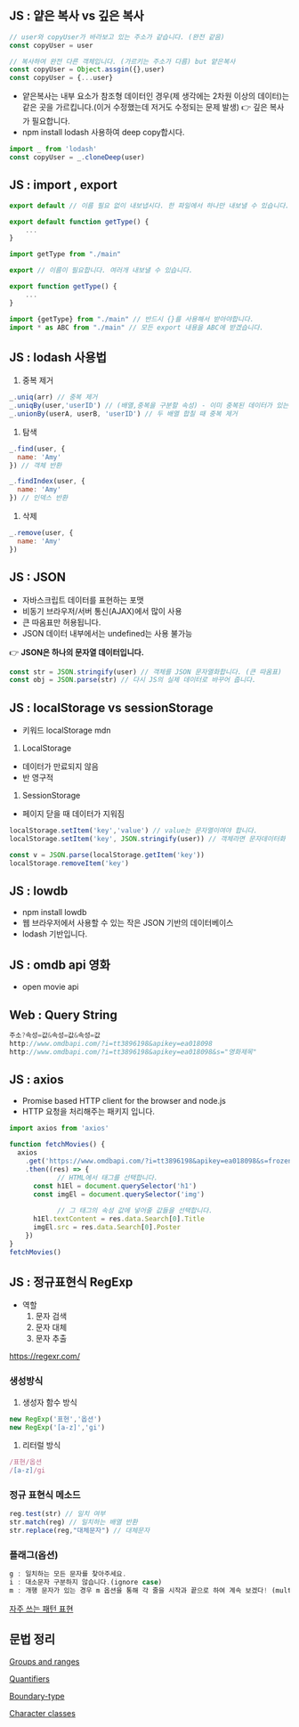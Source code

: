## JS : 얕은 복사 vs 깊은 복사

```jsx
// user와 copyUser가 바라보고 있는 주소가 같습니다. (완전 같음)
const copyUser = user 
```

```jsx
// 복사하여 완전 다른 객체입니다. (가르키는 주소가 다름) but 얕은복사
const copyUser = Object.assgin({},user)
const copyUser = {...user} 

```

- 얕은복사는 내부 요소가 참조형 데이터인 경우(제 생각에는 2차원 이상의 데이터)는 같은 곳을 가르킵니다.(이거 수정했는데 저거도 수정되는 문제 발생) 👉 깊은 복사가 필요합니다.
- npm install lodash 사용하여 deep copy합시다.

```jsx
import _ from 'lodash'
const copyUser = _.cloneDeep(user)
```

## JS : import , export

```jsx
export default // 이름 필요 없이 내보냅시다. 한 파일에서 하나만 내보낼 수 있습니다.

export default function getType() {
	...
}

import getType from "./main"
```

```jsx
export // 이름이 필요합니다. 여러개 내보낼 수 있습니다.

export function getType() {
	...
}

import {getType} from "./main" // 반드시 {}를 사용해서 받아야합니다.
import * as ABC from "./main" // 모든 export 내용을 ABC에 받겠습니다.
```

## JS : lodash 사용법

1. 중복 제거

```jsx
_.uniq(arr) // 중복 제거
_.uniqBy(user,'userID') // (배열,중복을 구분할 속성) - 이미 중복된 데이터가 있는 경우 중복 제거
_.unionBy(userA, userB, 'userID') // 두 배열 합칠 때 중복 제거
```

1. 탐색

```jsx
_.find(user, {
  name: 'Amy'
}) // 객체 반환

_.findIndex(user, {
  name: 'Amy'
}) // 인덱스 반환
```

1. 삭제

```jsx
_.remove(user, {
  name: 'Amy'
})
```

## JS : JSON

- 자바스크립트 데이터를 표현하는 포맷
- 비동기 브라우저/서버 통신(AJAX)에서 많이 사용
- 큰 따옴표만 허용됩니다.
- JSON 데이터 내부에서는 undefined는 사용 불가능

👉 **JSON은 하나의 문자열 데이터입니다.** 

```jsx
const str = JSON.stringify(user) // 객체를 JSON 문자열화합니다. (큰 따옴표)
const obj = JSON.parse(str) // 다시 JS의 실제 데이터로 바꾸어 줍니다.
```

## JS : localStorage vs sessionStorage

- 키워드 localStorage mdn
1. LocalStorage
- 데이터가 만료되지 않음
- 반 영구적
1. SessionStorage
- 페이지 닫을 때 데이터가 지워짐

```jsx
localStorage.setItem('key','value') // value는 문자열이여야 합니다.
localStorage.setItem('key', JSON.stringify(user)) // 객체라면 문자데이터화 해야합니다.

const v = JSON.parse(localStorage.getItem('key'))
localStorage.removeItem('key')
```

## JS : lowdb

- npm install lowdb
- 웹 브라우저에서 사용할 수 있는 작은 JSON 기반의 데이터베이스
- lodash 기반입니다.

## JS : omdb api 영화

- open movie api

## Web : Query String

```jsx
주소?속성=값&속성=값&속성=값
http://www.omdbapi.com/?i=tt3896198&apikey=ea018098
http://www.omdbapi.com/?i=tt3896198&apikey=ea018098&s="영화제목"

```

## JS : axios

- Promise based HTTP client for the browser and node.js
- HTTP 요청을 처리해주는 패키지 입니다.

```jsx
import axios from 'axios'

function fetchMovies() {
  axios
    .get('https://www.omdbapi.com/?i=tt3896198&apikey=ea018098&s=frozen')
    .then((res) => {
			// HTML에서 태그를 선택합니다.
      const h1El = document.querySelector('h1')
      const imgEl = document.querySelector('img')
			
			// 그 태그의 속성 값에 넣어줄 값들을 선택합니다.
      h1El.textContent = res.data.Search[0].Title
      imgEl.src = res.data.Search[0].Poster
    })
}
fetchMovies()
```

## JS : 정규표현식 RegExp

- 역할
    1. 문자 검색
    2. 문자 대체
    3. 문자 추출

https://regexr.com/

### 생성방식

1. 생성자 함수 방식

```jsx
new RegExp('표현','옵션')
new RegExp('[a-z]','gi')
```

1. 리터럴 방식

```jsx
/표현/옵션
/[a-z]/gi
```

### 정규 표현식 메소드

```jsx
reg.test(str) // 일치 여부
str.match(reg) // 일치하는 배열 반환
str.replace(reg,"대체문자") // 대체문자
```

### 플래그(옵션)

```jsx
g : 일치하는 모든 문자를 찾아주세요.
i : 대소문자 구분하지 않습니다.(ignore case)
m : 개행 문자가 있는 경우 m 옵션을 통해 각 줄을 시작과 끝으로 하여 계속 보겠다! (multi line)
```

[자주 쓰는 패턴 표현](https://www.notion.so/5073c9c3fe1742cca50bbfd9847b8308)

## **문법 정리**

[Groups and ranges](https://www.notion.so/78458cc96393416b804cef3eeb156661)

[Quantifiers](https://www.notion.so/e39610a65bdd4f50a372d621ae9513b8)

[Boundary-type](https://www.notion.so/c740e494a0084e99a595859627f37806)

[Character classes](https://www.notion.so/5202ccf463d040a88446363c4f60c74b)